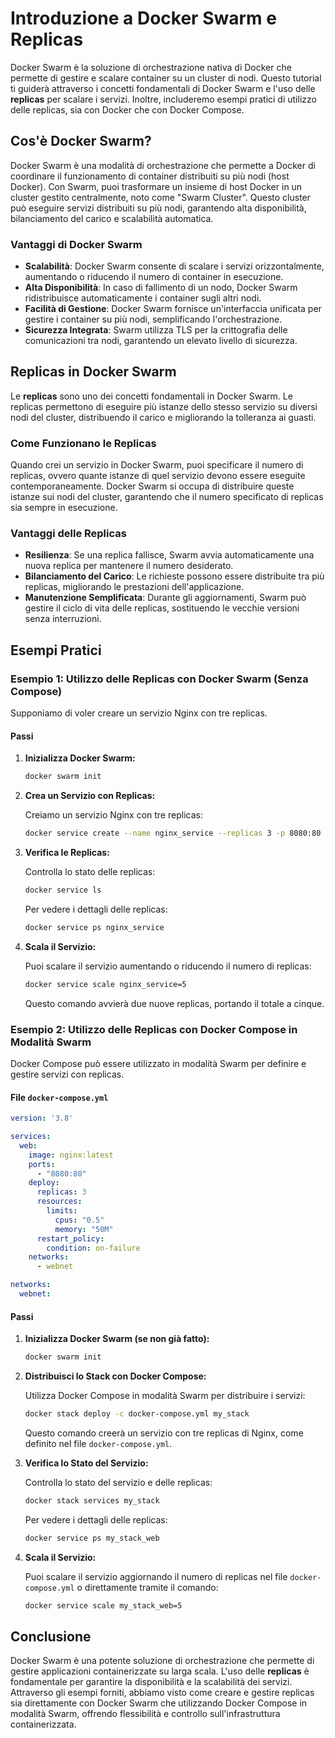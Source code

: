 # Introduzione a Docker Swarm e Replicas

Docker Swarm è la soluzione di orchestrazione nativa di Docker che permette di gestire e scalare container su un cluster di nodi. Questo tutorial ti guiderà attraverso i concetti fondamentali di Docker Swarm e l'uso delle **replicas** per scalare i servizi. Inoltre, includeremo esempi pratici di utilizzo delle replicas, sia con Docker che con Docker Compose.

## Cos'è Docker Swarm?

Docker Swarm è una modalità di orchestrazione che permette a Docker di coordinare il funzionamento di container distribuiti su più nodi (host Docker). Con Swarm, puoi trasformare un insieme di host Docker in un cluster gestito centralmente, noto come "Swarm Cluster". Questo cluster può eseguire servizi distribuiti su più nodi, garantendo alta disponibilità, bilanciamento del carico e scalabilità automatica.

### Vantaggi di Docker Swarm

- **Scalabilità**: Docker Swarm consente di scalare i servizi orizzontalmente, aumentando o riducendo il numero di container in esecuzione.
- **Alta Disponibilità**: In caso di fallimento di un nodo, Docker Swarm ridistribuisce automaticamente i container sugli altri nodi.
- **Facilità di Gestione**: Docker Swarm fornisce un'interfaccia unificata per gestire i container su più nodi, semplificando l'orchestrazione.
- **Sicurezza Integrata**: Swarm utilizza TLS per la crittografia delle comunicazioni tra nodi, garantendo un elevato livello di sicurezza.

## Replicas in Docker Swarm

Le **replicas** sono uno dei concetti fondamentali in Docker Swarm. Le replicas permettono di eseguire più istanze dello stesso servizio su diversi nodi del cluster, distribuendo il carico e migliorando la tolleranza ai guasti.

### Come Funzionano le Replicas

Quando crei un servizio in Docker Swarm, puoi specificare il numero di replicas, ovvero quante istanze di quel servizio devono essere eseguite contemporaneamente. Docker Swarm si occupa di distribuire queste istanze sui nodi del cluster, garantendo che il numero specificato di replicas sia sempre in esecuzione.

### Vantaggi delle Replicas

- **Resilienza**: Se una replica fallisce, Swarm avvia automaticamente una nuova replica per mantenere il numero desiderato.
- **Bilanciamento del Carico**: Le richieste possono essere distribuite tra più replicas, migliorando le prestazioni dell'applicazione.
- **Manutenzione Semplificata**: Durante gli aggiornamenti, Swarm può gestire il ciclo di vita delle replicas, sostituendo le vecchie versioni senza interruzioni.

## Esempi Pratici

### Esempio 1: Utilizzo delle Replicas con Docker Swarm (Senza Compose)

Supponiamo di voler creare un servizio Nginx con tre replicas.

#### Passi

1. **Inizializza Docker Swarm:**

   ```bash
   docker swarm init
   ```

2. **Crea un Servizio con Replicas:**

   Creiamo un servizio Nginx con tre replicas:

   ```bash
   docker service create --name nginx_service --replicas 3 -p 8080:80 nginx
   ```

3. **Verifica le Replicas:**

   Controlla lo stato delle replicas:

   ```bash
   docker service ls
   ```

   Per vedere i dettagli delle replicas:

   ```bash
   docker service ps nginx_service
   ```

4. **Scala il Servizio:**

   Puoi scalare il servizio aumentando o riducendo il numero di replicas:

   ```bash
   docker service scale nginx_service=5
   ```

   Questo comando avvierà due nuove replicas, portando il totale a cinque.

### Esempio 2: Utilizzo delle Replicas con Docker Compose in Modalità Swarm

Docker Compose può essere utilizzato in modalità Swarm per definire e gestire servizi con replicas.

#### File `docker-compose.yml`

```yaml
version: '3.8'

services:
  web:
    image: nginx:latest
    ports:
      - "8080:80"
    deploy:
      replicas: 3
      resources:
        limits:
          cpus: "0.5"
          memory: "50M"
      restart_policy:
        condition: on-failure
    networks:
      - webnet

networks:
  webnet:
```

#### Passi

1. **Inizializza Docker Swarm (se non già fatto):**

   ```bash
   docker swarm init
   ```

2. **Distribuisci lo Stack con Docker Compose:**

   Utilizza Docker Compose in modalità Swarm per distribuire i servizi:

   ```bash
   docker stack deploy -c docker-compose.yml my_stack
   ```

   Questo comando creerà un servizio con tre replicas di Nginx, come definito nel file `docker-compose.yml`.

3. **Verifica lo Stato del Servizio:**

   Controlla lo stato del servizio e delle replicas:

   ```bash
   docker stack services my_stack
   ```

   Per vedere i dettagli delle replicas:

   ```bash
   docker service ps my_stack_web
   ```

4. **Scala il Servizio:**

   Puoi scalare il servizio aggiornando il numero di replicas nel file `docker-compose.yml` o direttamente tramite il comando:

   ```bash
   docker service scale my_stack_web=5
   ```

## Conclusione

Docker Swarm è una potente soluzione di orchestrazione che permette di gestire applicazioni containerizzate su larga scala. L'uso delle **replicas** è fondamentale per garantire la disponibilità e la scalabilità dei servizi. Attraverso gli esempi forniti, abbiamo visto come creare e gestire replicas sia direttamente con Docker Swarm che utilizzando Docker Compose in modalità Swarm, offrendo flessibilità e controllo sull'infrastruttura containerizzata.

